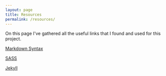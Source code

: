 ```yaml
---
layout: page
title: Resources
permalink: /resources/
---
```

On this page I've gathered all the useful links that I found and used for this project.

[Markdown Syntax](https://daringfireball.net/projects/markdown/syntax)

[SASS](http://sass-lang.com/)

[Jekyll](http://jekyllrb.com/)
